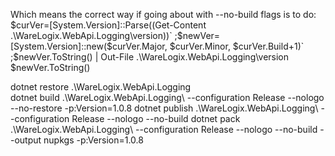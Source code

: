 Which means the correct way if going about with --no-build flags is to do:
$curVer=[System.Version]::Parse((Get-Content .\WareLogix.WebApi.Logging\version))`
;$newVer=[System.Version]::new($curVer.Major, $curVer.Minor, $curVer.Build+1)`
;$newVer.ToString() | Out-File .\WareLogix.WebApi.Logging\version
$newVer.ToString()

dotnet restore .\WareLogix.WebApi.Logging\
dotnet build   .\WareLogix.WebApi.Logging\ --configuration Release --nologo --no-restore -p:Version=1.0.8
dotnet publish .\WareLogix.WebApi.Logging\ --configuration Release --nologo --no-build
dotnet pack    .\WareLogix.WebApi.Logging\ --configuration Release --nologo --no-build --output nupkgs -p:Version=1.0.8
